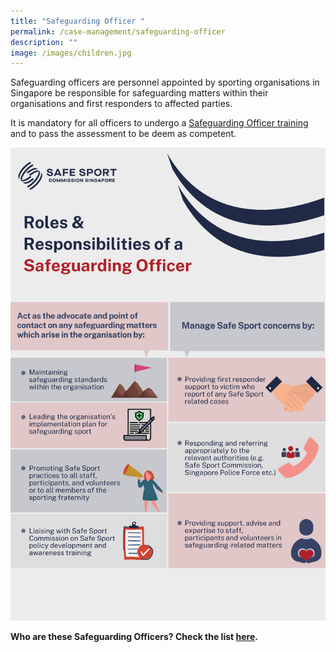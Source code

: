 ```yaml
---
title: "Safeguarding Officer "
permalink: /case-management/safeguarding-officer
description: ""
image: /images/children.jpg
---
```


Safeguarding officers are personnel appointed by sporting organisations in Singapore be responsible for safeguarding matters within their organisations and first responders to affected parties.

It is mandatory for all officers to undergo a [Safeguarding Officer training](/training-and-education/so-training) and to pass the assessment to be deem as competent. 

![Alt text for image on Isomer site](/images/Safeguarding%20roles_high_res.png)


**Who are these Safeguarding Officers? Check the list [here](/files/List%20of%20Safeguarding%20Officers%20Updated%20as%20of%208%20Nov%2021.pdf).**